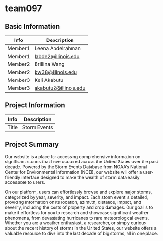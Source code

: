 # team097

## Basic Information

|   Info      |        Description     |
| ----------- | ---------------------- |
| Member1     |    Leena Abdelrahman   |
| Member1     |  labde2@illinois.edu   |
| Member2     |      Brillina Wang     |
| Member2     |    bw38@illinois.edu   |
| Member3     |      Keli Akabutu      |
| Member3     |  akabutu2@illinois.edu |


## Project Information

|   Info      |        Description     |
| ----------- | ---------------------- |
|  Title      |       Storm Events     |

## Project Summary


Our website is a place for accessing comprehensive information on significant storms that have occurred across the United States over the past decade. Powered by the Storm Events Database from NOAA's National Center for Environmental Information (NCEI), our website will offer a user-friendly interface designed to make the wealth of storm data easily accessible to users. 

On our platform, users can effortlessly browse and explore major storms, categorized by year, severity, and impact. Each storm event is detailed, providing information on its location, azimuth, distance, impact, and severity, including the costs of property and crop damages. Our goal is to make it effortless for you to research and showcase significant weather phenomena, from devastating hurricanes to rare meteorological events. Whether you are a weather enthusiast, a researcher, or simply curious about the recent history of storms in the United States, our website offers a valuable resource to dive into the last decade of big storms, all in one place. 

